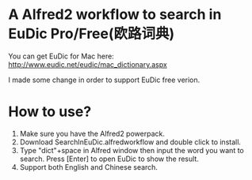 # A Alfred2 workflow to search in EuDic Pro/Free(欧路词典)
You can get EuDic for Mac here:
http://www.eudic.net/eudic/mac_dictionary.aspx

I made some change in order to support EuDic free verion.

# How to use?
1. Make sure you have the Alfred2 powerpack.
2. Download SearchInEuDic.alfredworkflow and double click to install.
3. Type "dict"+space in Alfred window then input the word you want to search. Press [Enter] to open EuDic to show the result.
4. Support both English and Chinese search.
